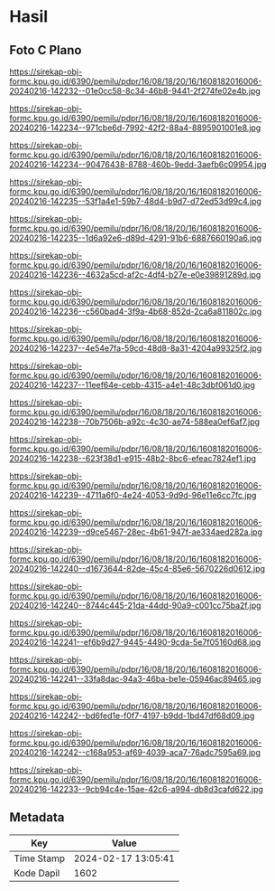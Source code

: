 # Hasil

## Foto C Plano

https://sirekap-obj-formc.kpu.go.id/6390/pemilu/pdpr/16/08/18/20/16/1608182016006-20240216-142232--01e0cc58-8c34-46b8-9441-2f274fe02e4b.jpg

https://sirekap-obj-formc.kpu.go.id/6390/pemilu/pdpr/16/08/18/20/16/1608182016006-20240216-142234--971cbe6d-7992-42f2-88a4-8895901001e8.jpg

https://sirekap-obj-formc.kpu.go.id/6390/pemilu/pdpr/16/08/18/20/16/1608182016006-20240216-142234--90476438-8788-460b-9edd-3aefb6c09954.jpg

https://sirekap-obj-formc.kpu.go.id/6390/pemilu/pdpr/16/08/18/20/16/1608182016006-20240216-142235--53f1a4e1-59b7-48d4-b9d7-d72ed53d99c4.jpg

https://sirekap-obj-formc.kpu.go.id/6390/pemilu/pdpr/16/08/18/20/16/1608182016006-20240216-142235--1d6a92e6-d89d-4291-91b6-6887660190a6.jpg

https://sirekap-obj-formc.kpu.go.id/6390/pemilu/pdpr/16/08/18/20/16/1608182016006-20240216-142236--4632a5cd-af2c-4df4-b27e-e0e39891289d.jpg

https://sirekap-obj-formc.kpu.go.id/6390/pemilu/pdpr/16/08/18/20/16/1608182016006-20240216-142236--c560bad4-3f9a-4b68-852d-2ca6a811802c.jpg

https://sirekap-obj-formc.kpu.go.id/6390/pemilu/pdpr/16/08/18/20/16/1608182016006-20240216-142237--4e54e7fa-59cd-48d8-8a31-4204a99325f2.jpg

https://sirekap-obj-formc.kpu.go.id/6390/pemilu/pdpr/16/08/18/20/16/1608182016006-20240216-142237--11eef64e-cebb-4315-a4e1-48c3dbf061d0.jpg

https://sirekap-obj-formc.kpu.go.id/6390/pemilu/pdpr/16/08/18/20/16/1608182016006-20240216-142238--70b7506b-a92c-4c30-ae74-588ea0ef6af7.jpg

https://sirekap-obj-formc.kpu.go.id/6390/pemilu/pdpr/16/08/18/20/16/1608182016006-20240216-142238--623f38d1-e915-48b2-8bc6-efeac7824ef1.jpg

https://sirekap-obj-formc.kpu.go.id/6390/pemilu/pdpr/16/08/18/20/16/1608182016006-20240216-142239--4711a6f0-4e24-4053-9d9d-96e11e6cc7fc.jpg

https://sirekap-obj-formc.kpu.go.id/6390/pemilu/pdpr/16/08/18/20/16/1608182016006-20240216-142239--d9ce5467-28ec-4b61-947f-ae334aed282a.jpg

https://sirekap-obj-formc.kpu.go.id/6390/pemilu/pdpr/16/08/18/20/16/1608182016006-20240216-142240--d1673644-82de-45c4-85e6-5670226d0612.jpg

https://sirekap-obj-formc.kpu.go.id/6390/pemilu/pdpr/16/08/18/20/16/1608182016006-20240216-142240--8744c445-21da-44dd-90a9-c001cc75ba2f.jpg

https://sirekap-obj-formc.kpu.go.id/6390/pemilu/pdpr/16/08/18/20/16/1608182016006-20240216-142241--ef6b9d27-9445-4490-9cda-5e7f05160d68.jpg

https://sirekap-obj-formc.kpu.go.id/6390/pemilu/pdpr/16/08/18/20/16/1608182016006-20240216-142241--33fa8dac-94a3-46ba-be1e-05946ac89465.jpg

https://sirekap-obj-formc.kpu.go.id/6390/pemilu/pdpr/16/08/18/20/16/1608182016006-20240216-142242--bd6fed1e-f0f7-4197-b9dd-1bd47df68d09.jpg

https://sirekap-obj-formc.kpu.go.id/6390/pemilu/pdpr/16/08/18/20/16/1608182016006-20240216-142242--c168a953-af69-4039-aca7-76adc7595a69.jpg

https://sirekap-obj-formc.kpu.go.id/6390/pemilu/pdpr/16/08/18/20/16/1608182016006-20240216-142233--9cb94c4e-15ae-42c6-a994-db8d3cafd622.jpg


## Metadata

| Key        | Value               |
| ---------- | ------------------- |
| Time Stamp | 2024-02-17 13:05:41 |
| Kode Dapil | 1602                |



